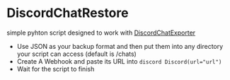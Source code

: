 # DiscordChatRestore 
simple pyhton script designed to work with [DiscordChatExporter](https://github.com/Tyrrrz/DiscordChatExporter)

- Use JSON as your backup format and then put them into any directory your script can access (default is /chats)
- Create A Webhook and paste its URL into ```discord Discord(url="url")```
- Wait for the script to finish

